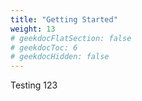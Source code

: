```yaml
---
title: "Getting Started"
weight: 13
# geekdocFlatSection: false
# geekdocToc: 6
# geekdocHidden: false
---
```


Testing 123
